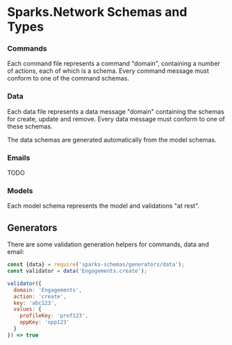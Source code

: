 # Sparks.Network Schemas and Types

### Commands

Each command file represents a command "domain", containing a number of actions, each of which is a schema. Every command message must conform to one of the command schemas.

### Data

Each data file represents a data message "domain" containing the schemas for create, update and remove. Every data message must conform to one of these schemas.

The data schemas are generated automatically from the model schemas.

### Emails

TODO

### Models

Each model schema represents the model and validations "at rest".

## Generators

There are some validation generation helpers for commands, data and email:

```js
const {data} = require('sparks-schemas/generators/data');
const validator = data('Engagements.create');

validator({
  domain: 'Engagements',
  action: 'create',
  key: 'abc123',
  values: {
    profileKey: 'prof123',
    oppKey: 'opp123'
  }
}) => true
```

## 